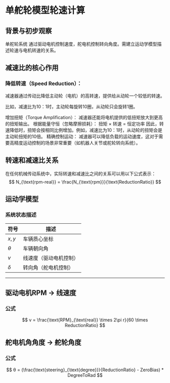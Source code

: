 # 单舵轮模型轮速计算

## 背景与初步观察
单舵轮系统 通过驱动电机控制速度，舵电机控制转向角度。需建立运动学模型描述轮速与电机转速的关系。

## 减速比的核心作用
### 降低转速（Speed Reduction）：
减速器通过传动比降低主动轮（电机）的高转速，提供给从动轮一个较低的转速。

比如，减速比为10：1时，主动轮每旋转10圈，从动轮只会旋转1圈。

增加扭矩（Torque Amplification）：
减速器还能将电机提供的低扭矩放大到更高的扭矩输出。
根据能量守恒（忽略摩擦损耗）： 扭矩 × 转速 = 恒定功率 因此，转速降低时，扭矩会按相同比例增加。例如，减速比为10：1时，从动轮的扭矩会是主动轮扭矩的10倍。
精确控制运动：
减速器可以降低负载的运动速度，这对于需要高精度运动控制的场景非常重要（如机器人关节或舵轮转向系统）。

## 转速和减速比关系
在任何机械传动系统中，实际转速和减速比之间的关系可以用以下公式表示：
$$
N_{\text{rpm-real}} = \frac{N_{\text{rpm}}}{\text{ReductionRatio}}
$$

## 运动学模型
### 系统状态描述
| 符号 | 描述 |
|------|------|
| $x,y$ | 车辆质心坐标 |
| $\theta$ | 车辆朝向角 |
| $v$ | 线速度（驱动电机控制） |
| $\delta$ | 转向角（舵电机控制） |

---

## 驱动电机RPM → 线速度
### 公式
$$
v = \frac{\text{RPM}_{\text{real}} \times 2\pi r}{60 \times ReductionRatio}
$$


## 舵电机角角度 → 舵轮角度
### 公式
$$
θ = (\frac{\text{steering}_{\text{degree}}}{ReductionRatio} - ZeroBias) * DegreeToRad
$$

